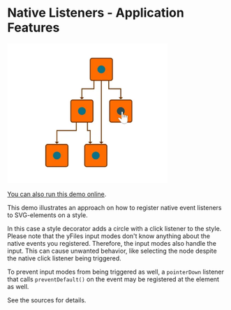 <!--
 //////////////////////////////////////////////////////////////////////////////
 // @license
 // This file is part of yFiles for HTML.
 // Use is subject to license terms.
 //
 // Copyright (c) by yWorks GmbH, Vor dem Kreuzberg 28,
 // 72070 Tuebingen, Germany. All rights reserved.
 //
 //////////////////////////////////////////////////////////////////////////////
-->
# Native Listeners - Application Features

<img src="../../../doc/demo-thumbnails/native-listeners.webp" alt="demo-thumbnail" height="320"/>

[You can also run this demo online](https://www.yfiles.com/demos/application-features/native-listeners/).

This demo illustrates an approach on how to register native event listeners to SVG-elements on a style.

In this case a style decorator adds a circle with a click listener to the style. Please note that the yFiles input modes don't know anything about the native events you registered. Therefore, the input modes also handle the input. This can cause unwanted behavior, like selecting the node despite the native click listener being triggered.

To prevent input modes from being triggered as well, a `pointerDown` listener that calls `preventDefault()` on the event may be registered at the element as well.

See the sources for details.
